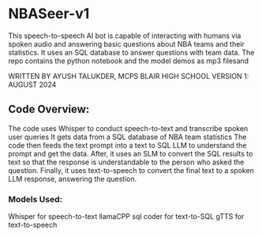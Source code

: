 # NBASeer-v1
This speech-to-speech AI bot is capable of interacting with humans via spoken audio and answering basic questions about NBA teams and their statistics. It uses an SQL database to answer questions with team data. The repo contains the python notebook and the model demos as mp3 filesand
 
WRITTEN BY AYUSH TALUKDER, MCPS BLAIR HIGH SCHOOL
VERSION 1: AUGUST 2024
## Code Overview:
The code uses Whisper to conduct speech-to-text and transcribe spoken user queries
It gets data from a SQL database of NBA team statistics
The code then feeds the text prompt into a text to SQL LLM to understand the prompt and get the data.
After, it uses an SLM to convert the SQL results to text so that the response is understandable to the person who asked the question.
Finally, it uses text-to-speech to convert the final text to a spoken LLM response, answering the question.


### Models Used:
Whisper for speech-to-text
llamaCPP sql coder for text-to-SQL
gTTS for text-to-speech

